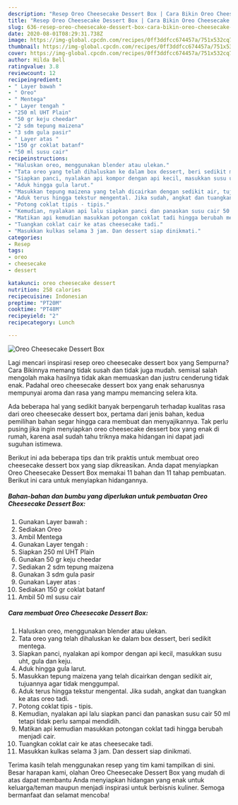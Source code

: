 ```yaml
---
description: "Resep Oreo Cheesecake Dessert Box | Cara Bikin Oreo Cheesecake Dessert Box Yang Enak Dan Mudah"
title: "Resep Oreo Cheesecake Dessert Box | Cara Bikin Oreo Cheesecake Dessert Box Yang Enak Dan Mudah"
slug: 636-resep-oreo-cheesecake-dessert-box-cara-bikin-oreo-cheesecake-dessert-box-yang-enak-dan-mudah
date: 2020-08-01T08:29:31.738Z
image: https://img-global.cpcdn.com/recipes/0ff3ddfcc674457a/751x532cq70/oreo-cheesecake-dessert-box-foto-resep-utama.jpg
thumbnail: https://img-global.cpcdn.com/recipes/0ff3ddfcc674457a/751x532cq70/oreo-cheesecake-dessert-box-foto-resep-utama.jpg
cover: https://img-global.cpcdn.com/recipes/0ff3ddfcc674457a/751x532cq70/oreo-cheesecake-dessert-box-foto-resep-utama.jpg
author: Hilda Bell
ratingvalue: 3.8
reviewcount: 12
recipeingredient:
- " Layer bawah "
- " Oreo"
- " Mentega"
- " Layer tengah "
- "250 ml UHT Plain"
- "50 gr keju cheedar"
- "2 sdm tepung maizena"
- "3 sdm gula pasir"
- " Layer atas "
- "150 gr coklat batanf"
- "50 ml susu cair"
recipeinstructions:
- "Haluskan oreo, menggunakan blender atau ulekan."
- "Tata oreo yang telah dihaluskan ke dalam box dessert, beri sedikit mentega."
- "Siapkan panci, nyalakan api kompor dengan api kecil, masukkan susu uht, gula dan keju."
- "Aduk hingga gula larut."
- "Masukkan tepung maizena yang telah dicairkan dengan sedikit air, tujuannya agar tidak menggumpal."
- "Aduk terus hingga tekstur mengental. Jika sudah, angkat dan tuangkan ke atas oreo tadi."
- "Potong coklat tipis - tipis."
- "Kemudian, nyalakan api lalu siapkan panci dan panaskan susu cair 50 ml tetapi tidak perlu sampai mendidih."
- "Matikan api kemudian masukkan potongan coklat tadi hingga berubah menjadi cair."
- "Tuangkan coklat cair ke atas cheesecake tadi."
- "Masukkan kulkas selama 3 jam. Dan dessert siap dinikmati."
categories:
- Resep
tags:
- oreo
- cheesecake
- dessert

katakunci: oreo cheesecake dessert 
nutrition: 258 calories
recipecuisine: Indonesian
preptime: "PT20M"
cooktime: "PT48M"
recipeyield: "2"
recipecategory: Lunch

---
```



![Oreo Cheesecake Dessert Box](https://img-global.cpcdn.com/recipes/0ff3ddfcc674457a/751x532cq70/oreo-cheesecake-dessert-box-foto-resep-utama.jpg)

Lagi mencari inspirasi resep oreo cheesecake dessert box yang Sempurna? Cara Bikinnya memang tidak susah dan tidak juga mudah. semisal salah mengolah maka hasilnya tidak akan memuaskan dan justru cenderung tidak enak. Padahal oreo cheesecake dessert box yang enak seharusnya mempunyai aroma dan rasa yang mampu memancing selera kita.



Ada beberapa hal yang sedikit banyak berpengaruh terhadap kualitas rasa dari oreo cheesecake dessert box, pertama dari jenis bahan, kedua pemilihan bahan segar hingga cara membuat dan menyajikannya. Tak perlu pusing jika ingin menyiapkan oreo cheesecake dessert box yang enak di rumah, karena asal sudah tahu triknya maka hidangan ini dapat jadi suguhan istimewa.


Berikut ini ada beberapa tips dan trik praktis untuk membuat oreo cheesecake dessert box yang siap dikreasikan. Anda dapat menyiapkan Oreo Cheesecake Dessert Box memakai 11 bahan dan 11 tahap pembuatan. Berikut ini cara untuk menyiapkan hidangannya.

<!--inarticleads1-->

##### Bahan-bahan dan bumbu yang diperlukan untuk pembuatan Oreo Cheesecake Dessert Box:

1. Gunakan  Layer bawah :
1. Sediakan  Oreo
1. Ambil  Mentega
1. Gunakan  Layer tengah :
1. Siapkan 250 ml UHT Plain
1. Gunakan 50 gr keju cheedar
1. Sediakan 2 sdm tepung maizena
1. Gunakan 3 sdm gula pasir
1. Gunakan  Layer atas :
1. Sediakan 150 gr coklat batanf
1. Ambil 50 ml susu cair




<!--inarticleads2-->

##### Cara membuat Oreo Cheesecake Dessert Box:

1. Haluskan oreo, menggunakan blender atau ulekan.
1. Tata oreo yang telah dihaluskan ke dalam box dessert, beri sedikit mentega.
1. Siapkan panci, nyalakan api kompor dengan api kecil, masukkan susu uht, gula dan keju.
1. Aduk hingga gula larut.
1. Masukkan tepung maizena yang telah dicairkan dengan sedikit air, tujuannya agar tidak menggumpal.
1. Aduk terus hingga tekstur mengental. Jika sudah, angkat dan tuangkan ke atas oreo tadi.
1. Potong coklat tipis - tipis.
1. Kemudian, nyalakan api lalu siapkan panci dan panaskan susu cair 50 ml tetapi tidak perlu sampai mendidih.
1. Matikan api kemudian masukkan potongan coklat tadi hingga berubah menjadi cair.
1. Tuangkan coklat cair ke atas cheesecake tadi.
1. Masukkan kulkas selama 3 jam. Dan dessert siap dinikmati.




Terima kasih telah menggunakan resep yang tim kami tampilkan di sini. Besar harapan kami, olahan Oreo Cheesecake Dessert Box yang mudah di atas dapat membantu Anda menyiapkan hidangan yang enak untuk keluarga/teman maupun menjadi inspirasi untuk berbisnis kuliner. Semoga bermanfaat dan selamat mencoba!
